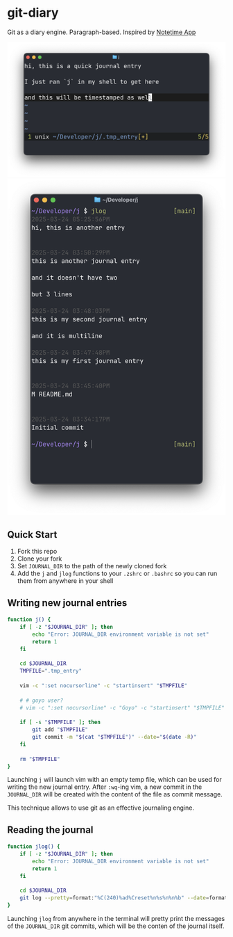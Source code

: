 # git-diary

Git as a diary engine. Paragraph-based.
Inspired by [Notetime App](https://notetimeapp.com)

![j screenshot](./j-screenshot.png)
![jlog screenshot](./jlog-screenshot.png)

## Quick Start

1. Fork this repo
2. Clone your fork
3. Set `JOURNAL_DIR` to the path of the newly cloned fork
4. Add the `j` and `jlog` functions to your `.zshrc` or `.bashrc` so you can run them from anywhere in your shell

## Writing new journal entries

```bash
function j() {
    if [ -z "$JOURNAL_DIR" ]; then
        echo "Error: JOURNAL_DIR environment variable is not set"
        return 1
    fi

    cd $JOURNAL_DIR
    TMPFILE=".tmp_entry"

    vim -c ":set nocursorline" -c "startinsert" "$TMPFILE"

    # # goyo user?
    # vim -c ":set nocursorline" -c "Goyo" -c "startinsert" "$TMPFILE"

    if [ -s "$TMPFILE" ]; then
        git add "$TMPFILE"
        git commit -m "$(cat "$TMPFILE")" --date="$(date -R)"
    fi

    rm "$TMPFILE"
}
```

Launching `j` will launch vim with an empty temp file, which can be used for writing
the new journal entry. After `:wq`-ing vim, a new commit in the `JOURNAL_DIR` will
be created with the content of the file as commit message.

This technique allows to use git as an effective journaling engine.

## Reading the journal

```bash
function jlog() {
    if [ -z "$JOURNAL_DIR" ]; then
        echo "Error: JOURNAL_DIR environment variable is not set"
        return 1
    fi

    cd $JOURNAL_DIR
    git log --pretty=format:"%C(240)%ad%Creset%n%s%n%n%b" --date=format:"%Y-%m-%d %I:%M:%S%p"
}
```

Launching `jlog` from anywhere in the terminal will pretty print the messages of the `JOURNAL_DIR`
git commits, which will be the conten of the journal itself.

